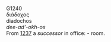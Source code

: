 G1240  
διάδοχος  
diadochos  
*dee-ad‘-okh-os*  
From [1237](g1237) a *successor* in office: - room.  
